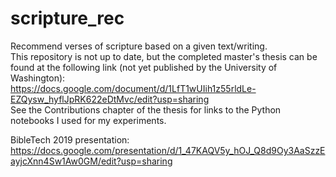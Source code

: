 # scripture_rec
Recommend verses of scripture based on a given text/writing.  
This repository is not up to date, but the completed master's thesis can be found at the following link (not yet published by the University of Washington):  
https://docs.google.com/document/d/1LfT1wUIih1z55rldLe-EZQysw_hyflJpRK622eDtMvc/edit?usp=sharing  
See the Contributions chapter of the thesis for links to the Python notebooks I used for my experiments.  

BibleTech 2019 presentation: https://docs.google.com/presentation/d/1_47KAQV5y_hOJ_Q8d9Oy3AaSzzEayjcXnn4Sw1Aw0GM/edit?usp=sharing
